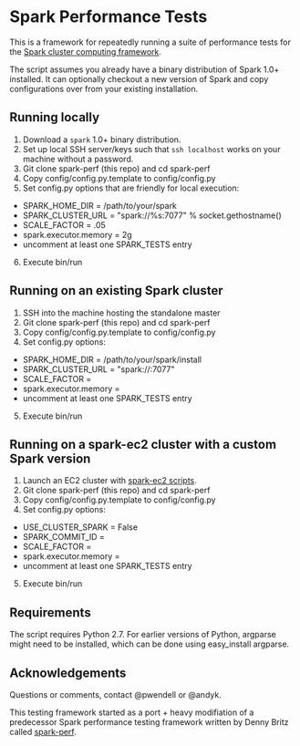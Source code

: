 # Spark Performance Tests

This is a framework for repeatedly running a suite of performance tests for the [Spark cluster computing framework](http://spark-project.org).

The script assumes you already have a binary distribution of Spark 1.0+ installed. It can optionally checkout a new version of Spark and copy configurations over from your existing installation.

## Running locally

1. Download a `spark` 1.0+ binary distribution.
2. Set up local SSH server/keys such that `ssh localhost` works on your machine without a password.
3. Git clone spark-perf (this repo) and cd spark-perf
4. Copy config/config.py.template to config/config.py
5. Set config.py options that are friendly for local execution:
 * SPARK_HOME_DIR = /path/to/your/spark
 * SPARK_CLUSTER_URL = "spark://%s:7077" % socket.gethostname() 
 * SCALE_FACTOR = .05
 * spark.executor.memory = 2g
 * uncomment at least one SPARK_TESTS entry
6. Execute bin/run

## Running on an existing Spark cluster
1. SSH into the machine hosting the standalone master
2. Git clone spark-perf (this repo) and cd spark-perf
3. Copy config/config.py.template to config/config.py
4. Set config.py options:
 * SPARK_HOME_DIR = /path/to/your/spark/install
 * SPARK_CLUSTER_URL = "spark://<your-master-hostname>:7077"
 * SCALE_FACTOR = <depends on your hardware>
 * spark.executor.memory = <depends on your hardware>
 * uncomment at least one SPARK_TESTS entry
5. Execute bin/run

## Running on a spark-ec2 cluster with a custom Spark version
1. Launch an EC2 cluster with [spark-ec2 scripts](https://github.com/mesos/spark-ec2).
2. Git clone spark-perf (this repo) and cd spark-perf
3. Copy config/config.py.template to config/config.py
4. Set config.py options:
 * USE_CLUSTER_SPARK = False
 * SPARK_COMMIT_ID = <what you want test>
 * SCALE_FACTOR = <depends on your hardware>
 * spark.executor.memory = <depends on your hardware>
 * uncomment at least one SPARK_TESTS entry
5. Execute bin/run

## Requirements
The script requires Python 2.7. For earlier versions of Python, argparse might need to be installed, 
which can be done using easy_install argparse.

## Acknowledgements
Questions or comments, contact @pwendell or @andyk.

This testing framework started as a port + heavy modifiation of a predecessor
Spark performance testing framework written by Denny Britz called
[spark-perf](https://github.com/dennybritz/spark-perf).
